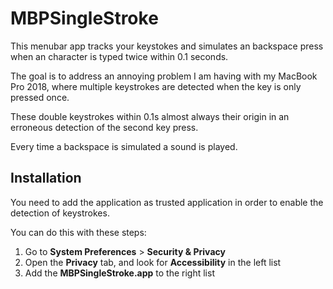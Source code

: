 # MBPSingleStroke

This menubar app tracks your keystokes and simulates an backspace press when an
character is typed twice within 0.1 seconds.

The goal is to address an annoying problem I am having with my MacBook Pro
2018, where multiple keystrokes are detected when the key is only pressed once.

These double keystrokes within 0.1s almost always their origin in
an erroneous detection of the second key press.

Every time a backspace is simulated a sound is played.

## Installation

You need to add the application as trusted application in order to enable the
detection of keystrokes.

You can do this with these steps:
1. Go to __System Preferences__ > __Security & Privacy__
2. Open the __Privacy__ tab, and look for __Accessibility__ in the left list
3. Add the __MBPSingleStroke.app__ to the right list
